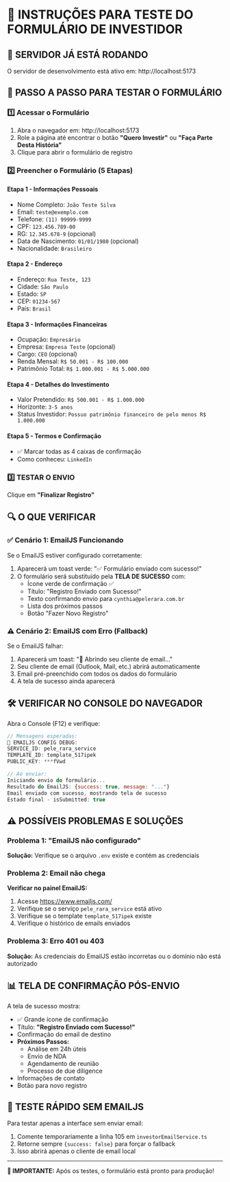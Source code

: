 # 📧 INSTRUÇÕES PARA TESTE DO FORMULÁRIO DE INVESTIDOR

## 🚀 SERVIDOR JÁ ESTÁ RODANDO
O servidor de desenvolvimento está ativo em: http://localhost:5173

## 📝 PASSO A PASSO PARA TESTAR O FORMULÁRIO

### 1️⃣ **Acessar o Formulário**
1. Abra o navegador em: http://localhost:5173
2. Role a página até encontrar o botão **"Quero Investir"** ou **"Faça Parte Desta História"**
3. Clique para abrir o formulário de registro

### 2️⃣ **Preencher o Formulário (5 Etapas)**

#### **Etapa 1 - Informações Pessoais**
- Nome Completo: `João Teste Silva`
- Email: `teste@exemplo.com`
- Telefone: `(11) 99999-9999`
- CPF: `123.456.789-00`
- RG: `12.345.678-9` (opcional)
- Data de Nascimento: `01/01/1980` (opcional)
- Nacionalidade: `Brasileiro`

#### **Etapa 2 - Endereço**
- Endereço: `Rua Teste, 123`
- Cidade: `São Paulo`
- Estado: `SP`
- CEP: `01234-567`
- País: `Brasil`

#### **Etapa 3 - Informações Financeiras**
- Ocupação: `Empresário`
- Empresa: `Empresa Teste` (opcional)
- Cargo: `CEO` (opcional)
- Renda Mensal: `R$ 50.001 - R$ 100.000`
- Patrimônio Total: `R$ 1.000.001 - R$ 5.000.000`

#### **Etapa 4 - Detalhes do Investimento**
- Valor Pretendido: `R$ 500.001 - R$ 1.000.000`
- Horizonte: `3-5 anos`
- Status Investidor: `Possuo patrimônio financeiro de pelo menos R$ 1.000.000`

#### **Etapa 5 - Termos e Confirmação**
- ✅ Marcar todas as 4 caixas de confirmação
- Como conheceu: `LinkedIn`

### 3️⃣ **TESTAR O ENVIO**

Clique em **"Finalizar Registro"**

## 🔍 O QUE VERIFICAR

### ✅ **Cenário 1: EmailJS Funcionando**
Se o EmailJS estiver configurado corretamente:
1. Aparecerá um toast verde: "✅ Formulário enviado com sucesso!"
2. O formulário será substituído pela **TELA DE SUCESSO** com:
   - Ícone verde de confirmação ✅
   - Título: "Registro Enviado com Sucesso!"
   - Texto confirmando envio para `cynthia@pelerara.com.br`
   - Lista dos próximos passos
   - Botão "Fazer Novo Registro"

### ⚠️ **Cenário 2: EmailJS com Erro (Fallback)**
Se o EmailJS falhar:
1. Aparecerá um toast: "📧 Abrindo seu cliente de email..."
2. Seu cliente de email (Outlook, Mail, etc.) abrirá automaticamente
3. Email pré-preenchido com todos os dados do formulário
4. A tela de sucesso ainda aparecerá

## 🛠️ VERIFICAR NO CONSOLE DO NAVEGADOR

Abra o Console (F12) e verifique:

```javascript
// Mensagens esperadas:
🔧 EMAILJS CONFIG DEBUG:
SERVICE_ID: pele_rara_service
TEMPLATE_ID: template_517ipek
PUBLIC_KEY: ***fVwd

// Ao enviar:
Iniciando envio do formulário...
Resultado do EmailJS: {success: true, message: "..."}
Email enviado com sucesso, mostrando tela de sucesso
Estado final - isSubmitted: true
```

## ⚠️ POSSÍVEIS PROBLEMAS E SOLUÇÕES

### Problema 1: "EmailJS não configurado"
**Solução:** Verifique se o arquivo `.env` existe e contém as credenciais

### Problema 2: Email não chega
**Verificar no painel EmailJS:**
1. Acesse https://www.emailjs.com/
2. Verifique se o serviço `pele_rara_service` está ativo
3. Verifique se o template `template_517ipek` existe
4. Verifique o histórico de emails enviados

### Problema 3: Erro 401 ou 403
**Solução:** As credenciais do EmailJS estão incorretas ou o domínio não está autorizado

## 📊 TELA DE CONFIRMAÇÃO PÓS-ENVIO

A tela de sucesso mostra:
- ✅ Grande ícone de confirmação
- Título: **"Registro Enviado com Sucesso!"**
- Confirmação do email de destino
- **Próximos Passos:**
  - Análise em 24h úteis
  - Envio de NDA
  - Agendamento de reunião
  - Processo de due diligence
- Informações de contato
- Botão para novo registro

## 🎯 TESTE RÁPIDO SEM EMAILJS

Para testar apenas a interface sem enviar email:
1. Comente temporariamente a linha 105 em `investorEmailService.ts`
2. Retorne sempre `{success: false}` para forçar o fallback
3. Isso abrirá apenas o cliente de email local

---

**📌 IMPORTANTE:** Após os testes, o formulário está pronto para produção!